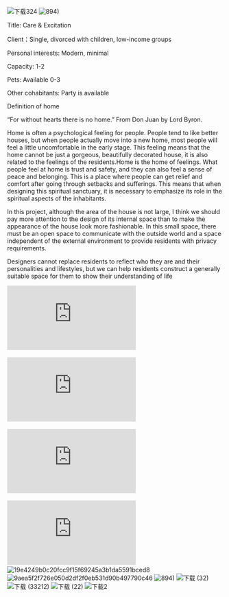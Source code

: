 ![下载324](https://user-images.githubusercontent.com/90520541/133014056-05d42bbc-e028-435a-bdf9-4601456238f6.jpg)
![894)](https://user-images.githubusercontent.com/90520541/133013907-54982827-48c0-4ba1-b11c-5a443bcf927a.jpg)

Title: Care & Excitation

Client：Single, divorced with children, low-income groups

Personal interests: Modern, minimal

Capacity: 1-2

Pets: Available 0-3

Other cohabitants: Party is available

Definition of home

“For without hearts there is no home.” From Don Juan by Lord Byron. 

Home is often a psychological feeling for people. People tend to like better houses, but when people actually move into a new home, most people will feel a little uncomfortable in the early stage. This feeling means that the home cannot be just a gorgeous, beautifully decorated house, it is also related to the feelings of the residents.Home is the home of feelings. What people feel at home is trust and safety, and they can also feel a sense of peace and belonging. This is a place where people can get relief and comfort after going through setbacks and sufferings. This means that when designing this spiritual sanctuary, it is necessary to emphasize its role in the spiritual aspects of the inhabitants. 

In this project, although the area of the house is not large, I think we should pay more attention to the design of its internal space than to make the appearance of the house look more fashionable. In this small space, there must be an open space to communicate with the outside world and a space independent of the external environment to provide residents with privacy requirements.

Designers cannot replace residents to reflect who they are and their personalities and lifestyles, but we can help residents construct a generally suitable space for them to show their understanding of life

![1](https://github.com/EVA0211/Portfolio/blob/master/images/1.pdf)

![2](https://github.com/EVA0211/Portfolio/blob/master/images/2.pdf)

![3](https://github.com/EVA0211/Portfolio/blob/master/images/3.pdf)

![4](https://github.com/EVA0211/Portfolio/blob/master/images/4.pdf)
![19e4249b0c20fcc9f15f69245a3b1da5591bced8](https://user-images.githubusercontent.com/90520541/133013968-877ffa58-0eee-4961-b332-6b4fb470da36.jpg)
![9aea5f2f726e050d2df2f0eb531d90b497790c46](https://user-images.githubusercontent.com/90520541/133013974-f2eeb3fd-6d45-4064-91a4-348fc6810a98.jpg)
![894)](https://user-images.githubusercontent.com/90520541/133013982-a8d2ccbb-5d57-48ce-8b1d-a3f4f2526ae7.jpg)
![下载 (32)](https://user-images.githubusercontent.com/90520541/133014029-d0639fcc-1ad2-4952-9c65-f6841a39d87f.jpg)
![下载 (33212)](https://user-images.githubusercontent.com/90520541/133014034-2a71b33c-a82d-4409-b6aa-1dedd63efc63.jpg)
![下载 (22)](https://user-images.githubusercontent.com/90520541/133014042-d1b29460-b4b1-4c40-acda-bdc053be17c1.jpg)
![下载2](https://user-images.githubusercontent.com/90520541/133014050-3925d196-dca8-4a9c-b2f0-7d5d6014fb19.jpg)

